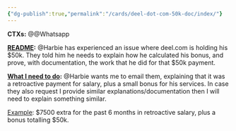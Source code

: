 ```yaml
---
{"dg-publish":true,"permalink":"/cards/deel-dot-com-50k-doc/index/"}
---
```


**CTXs:**
@@Whatsapp


**<u>README</u>:**
@Harbie has experienced an issue where deel.com is holding his $50k. They told him he needs to explain how he calculated his bonus, and prove, with documentation, the work that he did for that $50k payment.


**<u>What I need to do</u>:**
@Harbie wants me to email them, explaining that it was a retroactive payment for salary, plus a small bonus for his services. In case they also request I provide similar explanations/documentation then I will need to explain something similar.


<u>Example</u>: $7500 extra for the past 6 months in retroactive salary, plus a bonus totalling $50k.





